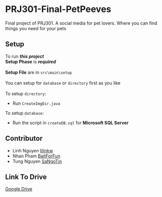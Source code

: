 # PRJ301-Final-PetPeeves

Final project of PRJ301. A social media for pet lovers. Where you can find things you need for your pets

## Setup

To run ***this project*** <br> 
**Setup Phase** is ***required*** <br> <br>
**Setup File** are in `src\main\setup` <br> <br>
You can setup for `database` or `directory` first as you like <br> <br>
To setup `directory`:
- Run `CreateImgDir.java`

To setup `database`:
- Run the script in `createDB.sql` for **Microsoft SQL Server**

## Contributor


- Linh Nguyen <a href="https://github.com/lilinkw">lilinkw</a>
- Nhan Pham <a href="https://github.com/BaitForFun">BaitForFun</a>
- Tung Nguyen <a href="https://github.com/SaNgoTin">SaNgoTin</a>

## Link To Drive

[Google Drive](https://drive.google.com/drive/u/0/folders/1YJi6a4lLgLpQU36f9GQZPLE9A330pOnm)
